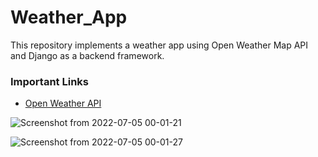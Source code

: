 # Weather_App


This repository implements a weather app using Open Weather Map API and Django as a backend framework.


<h3>Important Links</h3>
<ul>
<li><a href="https://openweathermap.org/api">Open Weather API</a></li>
</ul>


![Screenshot from 2022-07-05 00-01-21](https://user-images.githubusercontent.com/91244148/177204637-3f4b4b27-1e20-4ec7-ae62-850266bbc1cc.png)


![Screenshot from 2022-07-05 00-01-27](https://user-images.githubusercontent.com/91244148/177204642-76f775f4-aaf6-49e8-8c0a-3abff02a6628.png)
